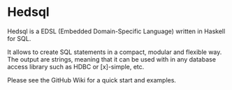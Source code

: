 Hedsql
======

Hedsql is a EDSL (Embedded Domain-Specific Language) written in Haskell for SQL.

It allows to create SQL statements in a compact, modular and flexible way.
The output are strings, meaning that it can be used with in any database
access library such as HDBC or [x]-simple, etc.

Please see the GitHub Wiki for a quick start and examples.